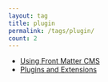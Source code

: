 ```yaml
---
layout: tag
title: plugin
permalink: /tags/plugin/
count: 2
---
```


- [Using Front Matter CMS](https://chriskyfung.github.io/amp-affiliately-jekyll-theme/front-matter-cms/)
- [Plugins and Extensions](https://chriskyfung.github.io/amp-affiliately-jekyll-theme/plugins/)
